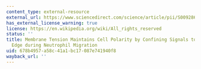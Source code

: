 ```yaml
---
content_type: external-resource
external_url: https://www.sciencedirect.com/science/article/pii/S0092867411013638?via%3Dihub
has_external_license_warning: true
license: https://en.wikipedia.org/wiki/All_rights_reserved
status: ''
title: Membrane Tension Maintains Cell Polarity by Confining Signals to the Leading
  Edge during Neutrophil Migration
uid: 678b4957-a58c-41a1-bc17-087e741940f8
wayback_url: ''
---
```

